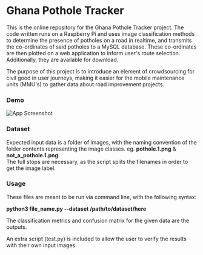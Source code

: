 # Ghana Pothole Tracker
This is the online repository for the Ghana Pothole Tracker project. The code written runs on a Raspberry Pi and uses image classification methods to determine the presence of potholes on a road in realtime, and transmits the co-ordinates of said potholes to a MySQL database.
These co-ordinates are then plotted on a web application to inform user's route selection. Additionally, they are available for download.

The purpose of this project is to introduce an element of crowdsourcing for civil good in user journeys, making it easier for the mobile maintenance units (MMU's) to gather data about road improvement projects.

### Demo
![App Screenshot](https://user-images.githubusercontent.com/35347604/89157223-af6b3380-d55b-11ea-9a06-ff6489f88354.png)

### Dataset
Expected input data is a folder of images, with the naming convention of the folder contents representing the image classes. eg. **pothole.1.png** & **not_a_pothole.1.png** <br/>
The full stops are necessary, as the script splits the filenames in order to get the image label.

### Usage
These files are meant to be run via command line, with the following syntax: 

**python3 file_name.py --dataset /path/to/dataset/here**<br/>

The classification metrics and confusion matrix for the given data are the outputs.

An extra script (test.py) is included to allow the user to verify the results with their own input images.
